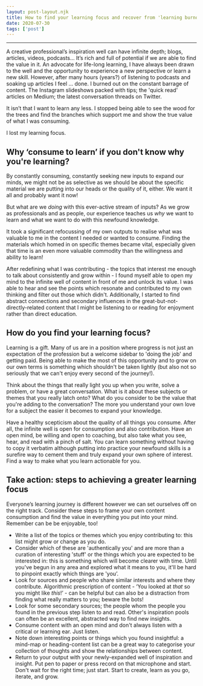 ```yaml
---
layout: post-layout.njk 
title: How to find your learning focus and recover from 'learning burnout’
date: 2020-07-30
tags: ['post']
---
```


*****

<!-- Excerpt Start -->
A creative professional’s inspiration well can have infinite depth; blogs, articles, videos, podcasts… It’s rich and full of potential if we are able to find the value in it.<!-- Excerpt End -->
An advocate for life-long learning, I have always been drawn to the well and the opportunity to experience a new perspective or learn a new skill. However, after many hours (years?) of listening to podcasts and soaking up articles I feel ... done. I burned out on the constant barrage of content. The Instagram slideshows packed with tips; the 'quick read' articles on Medium; the latest conversation threads on Twitter.

It isn’t that I want to learn any less. I stopped being able to see the wood for the trees and find the branches which support me and show the true value of what I was consuming.

I lost my learning focus.

## Why ‘consume to learn’ if you don't know why you're learning?

By constantly consuming, constantly seeking new inputs to expand our minds, we might not be as selective as we should be about the specific material we are putting into our heads or the quality of it, either. We want it all and probably want it now!

But what are we *doing* with this ever-active stream of inputs? As we grow as professionals and as people, our experience teaches us *why* we want to learn and what we want to do with this newfound knowledge.

It took a significant refocussing of my own outputs to realise what was valuable to me in the content I needed or wanted to consume. Finding the materials which homed in on specific themes became vital, especially given that time is an even more valuable commodity than the willingness and ability to learn!

After redefining what I was contributing - the topics that interest me enough to talk about consistently and grow within - I found myself able to open my mind to the infinite well of content in front of me and unlock its value. I was able to hear and see the points which resonate and contributed to my own thinking and filter out those which didn't. Additionally, I started to find abstract connections and secondary influences in the great-but-not-directly-related content that I might be listening to or reading for enjoyment rather than direct education.

## How do you find your learning focus?

Learning is a gift. Many of us are in a position where progress is not just an expectation of the profession but a welcome sidebar to 'doing the job' and getting paid. Being able to make the most of this opportunity and to grow on our own terms is something which shouldn't be taken lightly (but also not so seriously that we can't enjoy every second of the journey!).

Think about the things that really light you up when you write, solve a problem, or have a great conversation. What is it about these subjects or themes that you really latch onto? What do you consider to be the value that you're adding to the conversation? The more you understand your own love for a subject the easier it becomes to expand your knowledge.

Have a healthy scepticism about the quality of all things you consume. After all, the infinite well is open for consumption and also contribution. Have an open mind, be willing and open to coaching, but also take what you see, hear, and read with a pinch of salt. You can learn something without having to copy it verbatim although putting into practice your newfound skills is a surefire way to cement them and truly expand your own sphere of interest. Find a way to make what you learn actionable for you.

## Take action: steps to achieving a greater learning focus

Everyone’s learning journey is different however we can set ourselves off on the right track. Consider these steps to frame your own content consumption and find the value in everything you put into your mind. Remember can be be enjoyable, too!

* Write a list of the topics or themes which you enjoy contributing to: this list might grow or change as you do.
* Consider which of these are 'authentically you' and are more than a curation of interesting 'stuff' or the things which you are expected to be interested in: this is something which will become clearer with time. Until you've begun in any area and explored what it means to you, it'll be hard to pinpoint exactly which things are 'you’.
* Look for sources and people who share similar interests and where they contribute. Algorithmic prescription of content - ‘You looked at *that* so you might like *this*!’ - can be helpful but can also be a distraction from finding what really matters to you; beware the bots!
* Look for some secondary sources; the people whom the people you found in the previous step listen to and read. Other's inspiration pools can often be an excellent, abstracted way to find new insights.
* Consume content with an open mind and don't always listen with a critical or learning ear. Just listen.
* Note down interesting points or things which you found insightful: a mind-map or heading-content list can be a great way to categorise your collection of thoughts and show the relationships between content.
* Return to your output with your newly-expanded well of inspiration and insight. Put pen to paper or press record on that microphone and start. Don't wait for the right time; just start. Start to create, learn as you go, iterate, and grow.